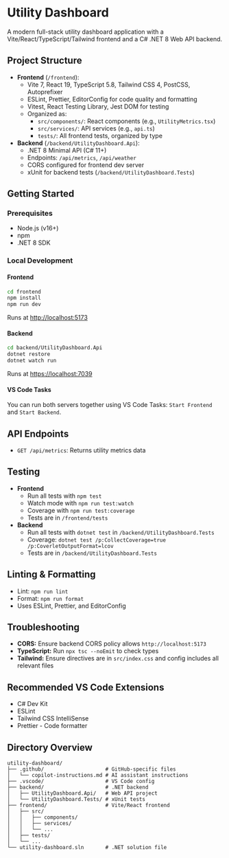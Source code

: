 # Utility Dashboard

A modern full-stack utility dashboard application with a Vite/React/TypeScript/Tailwind frontend and a C# .NET 8 Web API backend.

## Project Structure

- **Frontend** (`/frontend`):
  - Vite 7, React 19, TypeScript 5.8, Tailwind CSS 4, PostCSS, Autoprefixer
  - ESLint, Prettier, EditorConfig for code quality and formatting
  - Vitest, React Testing Library, Jest DOM for testing
  - Organized as:
    - `src/components/`: React components (e.g., `UtilityMetrics.tsx`)
    - `src/services/`: API services (e.g., `api.ts`)
    - `tests/`: All frontend tests, organized by type
- **Backend** (`/backend/UtilityDashboard.Api`):
  - .NET 8 Minimal API (C# 11+)
  - Endpoints: `/api/metrics`, `/api/weather`
  - CORS configured for frontend dev server
  - xUnit for backend tests (`/backend/UtilityDashboard.Tests`)

## Getting Started

### Prerequisites

- Node.js (v16+)
- npm
- .NET 8 SDK

### Local Development

#### Frontend

```bash
cd frontend
npm install
npm run dev
```

Runs at [http://localhost:5173](http://localhost:5173)

#### Backend

```bash
cd backend/UtilityDashboard.Api
dotnet restore
dotnet watch run
```

Runs at [https://localhost:7039](https://localhost:7039)

#### VS Code Tasks

You can run both servers together using VS Code Tasks: `Start Frontend` and `Start Backend`.

## API Endpoints

- `GET /api/metrics`: Returns utility metrics data

## Testing

- **Frontend**
  - Run all tests with `npm test`
  - Watch mode with `npm run test:watch`
  - Coverage with `npm run test:coverage`
  - Tests are in `/frontend/tests`
- **Backend**
  - Run all tests with `dotnet test` in `/backend/UtilityDashboard.Tests`
  - Coverage: `dotnet test /p:CollectCoverage=true /p:CoverletOutputFormat=lcov`
  - Tests are in `/backend/UtilityDashboard.Tests`

## Linting & Formatting

- Lint: `npm run lint`
- Format: `npm run format`
- Uses ESLint, Prettier, and EditorConfig

## Troubleshooting

- **CORS:** Ensure backend CORS policy allows `http://localhost:5173`
- **TypeScript:** Run `npx tsc --noEmit` to check types
- **Tailwind:** Ensure directives are in `src/index.css` and config includes all relevant files

## Recommended VS Code Extensions

- C# Dev Kit
- ESLint
- Tailwind CSS IntelliSense
- Prettier - Code formatter

## Directory Overview

```plaintext
utility-dashboard/
├── .github/                    # GitHub-specific files
│   └── copilot-instructions.md # AI assistant instructions
├── .vscode/                    # VS Code config
├── backend/                    # .NET backend
│   ├── UtilityDashboard.Api/   # Web API project
│   └── UtilityDashboard.Tests/ # xUnit tests
├── frontend/                   # Vite/React frontend
│   ├── src/
│   │   ├── components/
│   │   ├── services/
│   │   └── ...
│   ├── tests/
│   └── ...
└── utility-dashboard.sln       # .NET solution file
```
